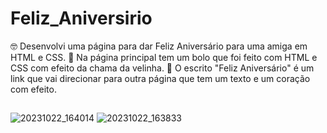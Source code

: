 # Feliz_Aniversirio

🤓 Desenvolvi uma página para dar Feliz Aniversário para uma amiga em HTML e CSS.
🎂 Na página principal tem um bolo que foi feito com HTML e CSS com efeito da chama da velinha. 
💖 O escrito "Feliz Aniversário" é um link que vai direcionar para outra página que tem um texto e um coração com efeito. 

##
![20231022_164014](https://github.com/CarolCapel/Feliz_Aniversirio/assets/108011375/741d817a-8307-4669-bafe-9eb145083ac5)
![20231022_163833](https://github.com/CarolCapel/Feliz_Aniversirio/assets/108011375/fa55f46a-f95a-4016-bc71-95f62f8c80a0)



